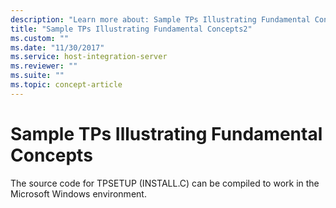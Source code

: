 ```yaml
---
description: "Learn more about: Sample TPs Illustrating Fundamental Concepts"
title: "Sample TPs Illustrating Fundamental Concepts2"
ms.custom: ""
ms.date: "11/30/2017"
ms.service: host-integration-server
ms.reviewer: ""
ms.suite: ""
ms.topic: concept-article
---
```

# Sample TPs Illustrating Fundamental Concepts
The source code for TPSETUP (INSTALL.C) can be compiled to work in the Microsoft Windows environment.  
  

